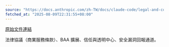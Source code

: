 ```yaml
---
source: "https://docs.anthropic.com/zh-TW/docs/claude-code/legal-and-compliance"
fetched_at: "2025-08-09T22:31:55+08:00"
---
```


[原始文件連結](https://docs.anthropic.com/zh-TW/docs/claude-code/legal-and-compliance)

法律協議（商業服務條款）、BAA 擴展、信任與透明中心、安全漏洞回報通道。
